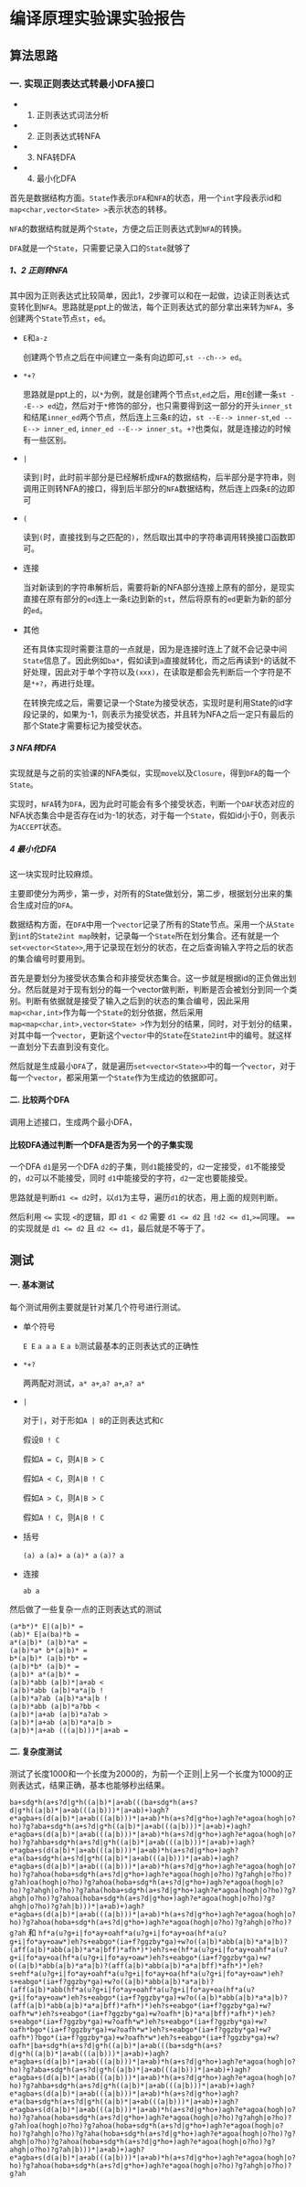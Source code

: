 # 编译原理实验课实验报告

## 算法思路

### 一. 实现正则表达式转最小DFA接口

* 1. 正则表达式词法分析
* 2. 正则表达式转NFA
* 3. NFA转DFA
* 4. 最小化DFA

首先是数据结构方面。`State`作表示`DFA`和`NFA`的状态，用一个`int`字段表示id和`map<char,vector<State> >`表示状态的转移。

`NFA`的数据结构就是两个`State`，方便之后正则表达式到`NFA`的转换。

`DFA`就是一个`State`，只需要记录入口的`State`就够了

##### 1、2 正则转NFA

其中因为正则表达式比较简单，因此1，2步骤可以和在一起做，边读正则表达式变转化到`NFA`。思路就是ppt上的做法，每个正则表达式的部分拿出来转为`NFA`，多创建两个`State`节点`st`，`ed`。

* `E`和`a-z`

    创建两个节点之后在中间建立一条有向边即可,`st --ch--> ed`。

* `*+?`

    思路就是ppt上的，以`*`为例，就是创建两个节点`st`,`ed`之后，用`E`创建一条`st --E--> ed`边，然后对于`*`修饰的部分，也只需要得到这一部分的开头`inner_st`和结尾`inner_ed`两个节点，然后连上三条`E`的边，`st --E--> inner-st`,`ed --E--> inner_ed`, `inner_ed --E--> inner_st`。`+?`也类似，就是连接边的时候有一些区别。

* `|`

    读到`|`时，此时前半部分是已经解析成`NFA`的数据结构，后半部分是字符串，则调用正则转NFA的接口，得到后半部分的`NFA`数据结构，然后连上四条`E`的边即可

* `(`

    读到`(`时，直接找到与之匹配的`)`，然后取出其中的字符串调用转换接口函数即可。

* 连接

    当对新读到的字符串解析后，需要将新的NFA部分连接上原有的部分，是现实直接在原有部分的`ed`连上一条`E`边到新的`st`，然后将原有的`ed`更新为新的部分的`ed`。

* 其他

    还有具体实现时需要注意的一点就是，因为是连接时连上了就不会记录中间`State`信息了。因此例如`ba*`，假如读到`a`直接就转化，而之后再读到`*`的话就不好处理，因此对于单个字符以及`(xxx)`，在读取是都会先判断后一个字符是不是`*+?`，再进行处理。

    在转换完成之后，需要记录一个State为接受状态，实现时是利用State的id字段记录的，如果为-1，则表示为接受状态，并且转为NFA之后一定只有最后的那个State才需要标记为接受状态。

##### 3 NFA转DFA

实现就是与之前的实验课的NFA类似，实现`move`以及`Closure`，得到`DFA`的每一个`State`。

实现时，`NFA`转为`DFA`，因为此时可能会有多个接受状态，判断一个`DAF`状态对应的NFA状态集合中是否存在id为-1的状态，对于每一个`State`，假如id小于0，则表示为`ACCEPT`状态。

##### 4 最小化DFA

这一块实现时比较麻烦。

主要即使分为两步，第一步，对所有的State做划分，第二步，根据划分出来的集合生成对应的`DFA`。

数据结构方面，在`DFA`中用一个`vector`记录了所有的State节点。采用一个从`State`到`int`的`State2int map`映射，记录每一个`State`所在划分集合。还有就是一个`set<vector<State>>`,用于记录现在划分的状态，在之后查询输入字符之后的状态的集合编号时要用到。

首先是要划分为接受状态集合和非接受状态集合。这一步就是根据id的正负做出划分。然后就是对于现有划分的每一个vector做判断，判断是否会被划分到同一个类别。判断有依据就是接受了输入之后到的状态的集合编号，因此采用`map<char,int>`作为每一个`State`的划分依据，然后采用`map<map<char,int>,vector<State> >`作为划分的结果，同时，对于划分的结果，对其中每一个`vector`，更新这个`vector`中的`State`在`State2int`中的编号。就这样一直划分下去直到没有变化。

然后就是生成最小`DFA`了，就是遍历`set<vector<State>>`中的每一个`vector`，对于每一个`vector`，都采用第一个`State`作为生成边的依据即可。



#### 二. 比较两个DFA

调用上述接口，生成两个最小DFA，

#### 比较DFA通过判断一个DFA是否为另一个的子集实现

一个DFA `d1`是另一个DFA `d2`的子集，则`d1`能接受的，`d2`一定接受，`d1`不能接受的，`d2`可以不能接受，同时 `d1`中能接受的字符，`d2`一定也要能接受。

思路就是判断`d1 <= d2`时，以`d1`为主导，遍历`d1`的状态，用上面的规则判断。

然后利用 `<=` 实现 `<`的逻辑，即 `d1 < d2` 需要 `d1 <= d2` 且 `!d2 <= d1`,`>=`同理。
`==`的实现就是 `d1 <= d2` 且 `d2 <= d1`，最后就是不等于了。


## 测试

#### 一. 基本测试

每个测试用例主要就是针对某几个符号进行测试。

* 单个符号

    `E E` `a a` `a E` `a b`测试最基本的正则表达式的正确性

* `*+?`

    两两配对测试，`a* a+`,`a? a+`,`a? a*`

* `|`

    对于`|`，对于形如`A | B`的正则表达式和`C`

    假设`B ! C`

    假如`A = C`，则`A|B > C`

    假如`A < C`，则`A|B ! C`

    假如`A > C`，则`A|B > C`

    假如`A ! C`，则`A|B ! C`

* 括号

    `(a) a` `(a)+ a` `(a)* a` `(a)? a`

* 连接

    `ab a`

然后做了一些复杂一点的正则表达式的测试

```
(a*b*)* E|(a|b)* =
(ab)* E|a(ba)*b =
a*(a|b)* (a|b)*a* =
(a|b)*a* b*(a|b)* =
b*(a|b)* (a|b)*b* =
(a|b)*b* (a|b)* =
(a|b)* a*(a|b)* =
(a|b)*abb (a|b)*|a+ab <
(a|b)*abb (a|b)*a*a|b !
(a|b)*a?ab (a|b)*a*a|b !
(a|b)*abb (a|b)*a?bb <
(a|b)*|a+ab (a|b)*a?ab >
(a|b)*|a+ab (a|b)*a*a|b >
(a|b)*|a+ab (((a|b)))*|a+ab =
```

#### 二. 复杂度测试

测试了长度1000和一个长度为2000的，为前一个正则|上另一个长度为1000的正则表达式，结果正确，基本也能够秒出结果。

`ba+sdg*h(a+s?d|g*h((a|b)*|a+ab(((ba+sdg*h(a+s?d|g*h((a|b)*|a+ab(((a|b)))*|a+ab)+)agh?e*agba+s(d(a|b)*|a+ab(((a|b)))*|a+ab)*h(a+s?d|g*ho+)agh?e*agoa(hogh|o?ho)?g?aba+sdg*h(a+s?d|g*h((a|b)*|a+ab(((a|b)))*|a+ab)+)agh?e*agba+s(d(a|b)*|a+ab(((a|b)))*|a+ab)*h(a+s?d|g*ho+)agh?e*agoa(hogh|o?ho)?g?ahba+sdg*h(a+s?d|g*h((a|b)*|a+ab(((a|b)))*|a+ab)+)agh?e*agba+s(d(a|b)*|a+ab(((a|b)))*|a+ab)*h(a+s?d|g*ho+)agh?e*a(ba+sdg*h(a+s?d|g*h((a|b)*|a+ab(((a|b)))*|a+ab)+)agh?e*agba+s(d(a|b)*|a+ab(((a|b)))*|a+ab)*h(a+s?d|g*ho+)agh?e*agoa(hogh|o?ho)?g?ahoa(hoba+sdg*h(a+s?d|g*ho+)agh?e*agoa(hogh|o?ho)?g?ahgh|o?ho)?g?ah)oa(hogh|o?ho)?g?ahoa(hoba+sdg*h(a+s?d|g*ho+)agh?e*agoa(hogh|o?ho)?g?ahgh|o?ho)?g?aha(hoba+sdg*h(a+s?d|g*ho+)agh?e*agoa(hogh|o?ho)?g?ahgh|o?ho)?g?ahoa(hoba+sdg*h(a+s?d|g*ho+)agh?e*agoa(hogh|o?ho)?g?ahgh|o?ho)?g?ah|b)))*|a+ab)+)agh?e*agba+s(d(a|b)*|a+ab(((a|b)))*|a+ab)*h(a+s?d|g*ho+)agh?e*agoa(hogh|o?ho)?g?ahoa(hoba+sdg*h(a+s?d|g*ho+)agh?e*agoa(hogh|o?ho)?g?ahgh|o?ho)?g?ah`  和 `hf*a(u?g+i|fo*ay+oahf*a(u?g+i|fo*ay+oa(hf*a(u?g+i|fo*ay+oaw*)eh?s+eabgo*(ia+f?ggzby*ga)+w?o((a|b)*abb(a|b)*a*a|b)?(aff(a|b)*abb(a|b)*a*a|bff)*afh*)*)eh?s+e(hf*a(u?g+i|fo*ay+oahf*a(u?g+i|fo*ay+oa(hf*a(u?g+i|fo*ay+oaw*)eh?s+eabgo*(ia+f?ggzby*ga)+w?o((a|b)*abb(a|b)*a*a|b)?(aff(a|b)*abb(a|b)*a*a|bff)*afh*)*)eh?s+ehf*a(u?g+i|fo*ay+oahf*a(u?g+i|fo*ay+oa(hf*a(u?g+i|fo*ay+oaw*)eh?s+eabgo*(ia+f?ggzby*ga)+w?o((a|b)*abb(a|b)*a*a|b)?(aff(a|b)*abb(hf*a(u?g+i|fo*ay+oahf*a(u?g+i|fo*ay+oa(hf*a(u?g+i|fo*ay+oaw*)eh?s+eabgo*(ia+f?ggzby*ga)+w?o((a|b)*abb(a|b)*a*a|b)?(aff(a|b)*abb(a|b)*a*a|bff)*afh*)*)eh?s+eabgo*(ia+f?ggzby*ga)+w?oafh*w*)eh?s+eabgo*(ia+f?ggzby*ga)+w?oafh*|b)*a*a|bff)*afh*)*)eh?s+eabgo*(ia+f?ggzby*ga)+w?oafh*w*)eh?s+eabgo*(ia+f?ggzby*ga)+w?oafh*bgo*(ia+f?ggzby*ga)+w?oafh*w*)eh?s+eabgo*(ia+f?ggzby*ga)+w?oafh*)?bgo*(ia+f?ggzby*ga)+w?oafh*w*)eh?s+eabgo*(ia+f?ggzby*ga)+w?oafh*|ba+sdg*h(a+s?d|g*h((a|b)*|a+ab(((ba+sdg*h(a+s?d|g*h((a|b)*|a+ab(((a|b)))*|a+ab)+)agh?e*agba+s(d(a|b)*|a+ab(((a|b)))*|a+ab)*h(a+s?d|g*ho+)agh?e*agoa(hogh|o?ho)?g?aba+sdg*h(a+s?d|g*h((a|b)*|a+ab(((a|b)))*|a+ab)+)agh?e*agba+s(d(a|b)*|a+ab(((a|b)))*|a+ab)*h(a+s?d|g*ho+)agh?e*agoa(hogh|o?ho)?g?ahba+sdg*h(a+s?d|g*h((a|b)*|a+ab(((a|b)))*|a+ab)+)agh?e*agba+s(d(a|b)*|a+ab(((a|b)))*|a+ab)*h(a+s?d|g*ho+)agh?e*a(ba+sdg*h(a+s?d|g*h((a|b)*|a+ab(((a|b)))*|a+ab)+)agh?e*agba+s(d(a|b)*|a+ab(((a|b)))*|a+ab)*h(a+s?d|g*ho+)agh?e*agoa(hogh|o?ho)?g?ahoa(hoba+sdg*h(a+s?d|g*ho+)agh?e*agoa(hogh|o?ho)?g?ahgh|o?ho)?g?ah)oa(hogh|o?ho)?g?ahoa(hoba+sdg*h(a+s?d|g*ho+)agh?e*agoa(hogh|o?ho)?g?ahgh|o?ho)?g?aha(hoba+sdg*h(a+s?d|g*ho+)agh?e*agoa(hogh|o?ho)?g?ahgh|o?ho)?g?ahoa(hoba+sdg*h(a+s?d|g*ho+)agh?e*agoa(hogh|o?ho)?g?ahgh|o?ho)?g?ah|b)))*|a+ab)+)agh?e*agba+s(d(a|b)*|a+ab(((a|b)))*|a+ab)*h(a+s?d|g*ho+)agh?e*agoa(hogh|o?ho)?g?ahoa(hoba+sdg*h(a+s?d|g*ho+)agh?e*agoa(hogh|o?ho)?g?ahgh|o?ho)?g?ah`